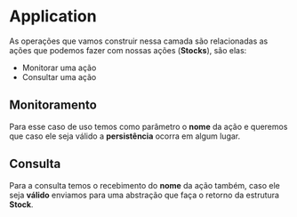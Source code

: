 # Application

As operações que vamos construir nessa camada são relacionadas
as ações que podemos fazer com nossas ações (**Stocks**), são elas:

- Monitorar uma ação 
- Consultar uma ação 

## Monitoramento

Para esse caso de uso temos como parâmetro o **nome** da ação e queremos que caso ele seja válido a **persistência** ocorra em algum lugar.

## Consulta

Para a consulta temos o recebimento do **nome** da ação também, caso ele seja **válido** enviamos para uma abstração que faça o retorno da estrutura **Stock**.